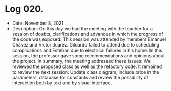 # Log 020.
- Date: November 8, 2021
- Description: On this day we had the meeting with the teacher for a session of doubts, clarifications and advances in which the progress of the code was exposed. This session was attended by members Emanuel Chávez and Victor Juarez. Gildardo failed to attend due to scheduling complications and Esteban due to electrical failures in his home. In this session, the professor gave some recommendations and opinions about the project. In summary, the meeting addressed these issues:  We reviewed the proposed class as well as the refactory code.  It remained to review the next session: Update class diagram, include price in the parameters, database for constants and review the possibility of interaction both by text and by visual interface.
